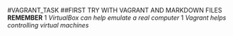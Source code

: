 #VAGRANT_TASK
##FIRST TRY WITH VAGRANT AND MARKDOWN FILES
**REMEMBER** 
1 _VirtualBox can help emulate a real computer_
1 _Vagrant helps controlling virtual machines_

